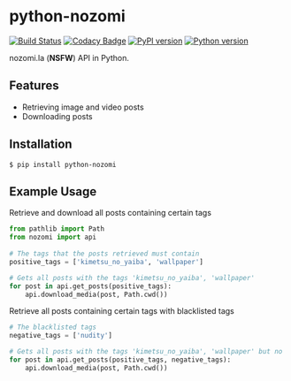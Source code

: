 # python-nozomi
[![Build Status](https://travis-ci.com/Alfa-Q/python-nozomi.svg?token=NAcpuTjLC6CrUpWrqz9p&branch=master)](https://travis-ci.com/Alfa-Q/python-nozomi)
[![Codacy Badge](https://api.codacy.com/project/badge/Grade/f3bffdff70794c5cb569645b60699e0b)](https://www.codacy.com?utm_source=github.com&amp;utm_medium=referral&amp;utm_content=Alfa-Q/python-nozomi&amp;utm_campaign=Badge_Grade)
[![PyPI version](https://badge.fury.io/py/python-nozomi.svg)](https://badge.fury.io/py/python-nozomi)
[![Python version](https://img.shields.io/badge/python-%203.7%20%7C%203.8-green)](https://www.python.org/downloads/release/python-360/)

nozomi.la (**NSFW**) API in Python.

## Features
-   Retrieving image and video posts
-   Downloading posts

## Installation
```
$ pip install python-nozomi
```

## Example Usage
Retrieve and download all posts containing certain tags
```python
from pathlib import Path
from nozomi import api
    
# The tags that the posts retrieved must contain
positive_tags = ['kimetsu_no_yaiba', 'wallpaper']

# Gets all posts with the tags 'kimetsu_no_yaiba', 'wallpaper'
for post in api.get_posts(positive_tags):
    api.download_media(post, Path.cwd())
```

Retrieve all posts containing certain tags with blacklisted tags
```python
# The blacklisted tags
negative_tags = ['nudity']

# Gets all posts with the tags 'kimetsu_no_yaiba', 'wallpaper' but no 'nudity' tag.
for post in api.get_posts(positive_tags, negative_tags):
    api.download_media(post, Path.cwd())
```
